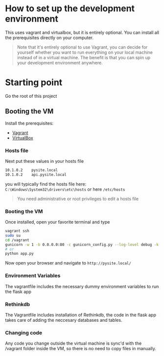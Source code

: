 # How to set up the development environment

This uses vagrant and virtualbox, but it is entirely optional. You can install all the prerequisites directly on your computer.

> Note that it's entirely optional to use Vagrant, you can decide for yourself whether you want to run everything on your local machine instead of in a virtual machine. The benefit is that you can spin up your development environment anywhere.

# Starting point

Go the root of this project

## Booting the VM

Install the prerequisites:

- [Vagrant](https://www.vagrantup.com/downloads.html)
- [VirtualBox](https://www.virtualbox.org/wiki/Downloads)

### Hosts file

Next put these values in your hosts file

```bash
10.1.0.2    pysite.local
10.1.0.2    api.pysite.local
```

you will typically find the hosts file here: `C:\Windows\System32\drivers\etc\hosts` or here `/etc/hosts`

> You need administrative or root privileges to edit a hosts file

### Booting the VM

Once installed, open your favorite terminal and type

```bash
vagrant ssh
sudo su
cd /vagrant
gunicorn -w 1 -b 0.0.0.0:80 -c gunicorn_config.py --log-level debug -k geventwebsocket.gunicorn.workers.GeventWebSocketWorker app:app
# or
python app.py
```

Now open your browser and navigate to `http://pysite.local/`

### Environment Variables

The vagrantfile includes the necessary dummy environment variables to run the flask app

### Rethinkdb

The Vagrantfile includes installation of Rethinkdb, the code in the flask app takes care of adding the neccesary databases and tables.

### Changing code

Any code you change outside the virtual machine is sync'd with the /vagrant folder inside the VM, so there is no need to copy files in manually.
